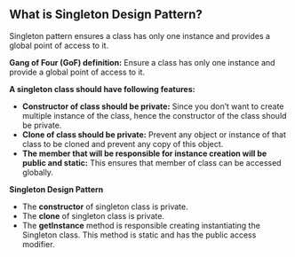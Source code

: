 ## What is Singleton Design Pattern?
Singleton pattern ensures a class has only one instance and provides a global point of access to it.

**Gang of Four (GoF) definition:**
Ensure a class has only one instance and provide a global point of access to it.

**A singleton class should have following features:**

* **Constructor of class should be private:** Since you don’t want to create multiple instance of the class, hence the constructor of the class should be private.
* **Clone of class should be private:** Prevent any object or instance of that class to be cloned and  prevent any copy of this object. 
* **The member that will be responsible for instance creation will be public and static:** This ensures that member of class can be accessed globally.


**Singleton Design Pattern**
* The **constructor** of singleton class is private.
* The **clone** of singleton class is private.
* The **getInstance** method is responsible creating instantiating the Singleton class. This method is static and has the public access modifier.
